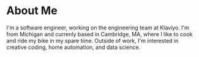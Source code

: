 # About Me

I'm a software engineer, working on the engineering team at Klaviyo. I'm from Michigan and currenly based in Cambridge, MA, where I like to cook and ride my bike in my spare time. Outside of work, I'm interested in creative coding, home automation, and data science. 
